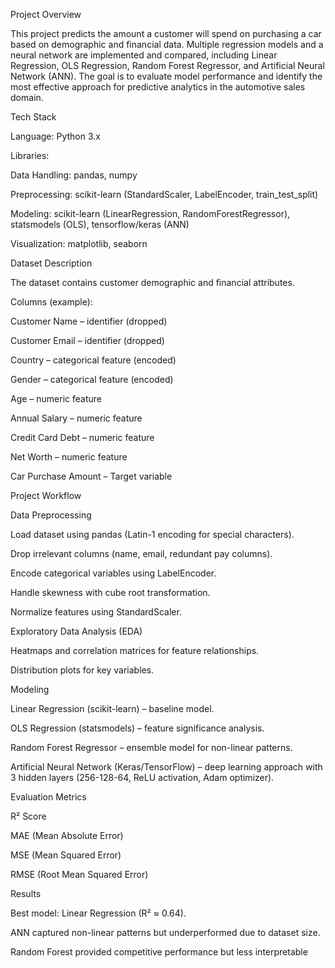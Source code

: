 Project Overview

This project predicts the amount a customer will spend on purchasing a car based on demographic and financial data. Multiple regression models and a neural network are implemented and compared, including Linear Regression, OLS Regression, Random Forest Regressor, and Artificial Neural Network (ANN). The goal is to evaluate model performance and identify the most effective approach for predictive analytics in the automotive sales domain.

Tech Stack

Language: Python 3.x

Libraries:

Data Handling: pandas, numpy

Preprocessing: scikit-learn (StandardScaler, LabelEncoder, train_test_split)

Modeling: scikit-learn (LinearRegression, RandomForestRegressor), statsmodels (OLS), tensorflow/keras (ANN)

Visualization: matplotlib, seaborn

Dataset Description

The dataset contains customer demographic and financial attributes.

Columns (example):

Customer Name – identifier (dropped)

Customer Email – identifier (dropped)

Country – categorical feature (encoded)

Gender – categorical feature (encoded)

Age – numeric feature

Annual Salary – numeric feature

Credit Card Debt – numeric feature

Net Worth – numeric feature

Car Purchase Amount – Target variable

Project Workflow

Data Preprocessing

Load dataset using pandas (Latin-1 encoding for special characters).

Drop irrelevant columns (name, email, redundant pay columns).

Encode categorical variables using LabelEncoder.

Handle skewness with cube root transformation.

Normalize features using StandardScaler.

Exploratory Data Analysis (EDA)

Heatmaps and correlation matrices for feature relationships.

Distribution plots for key variables.

Modeling

Linear Regression (scikit-learn) – baseline model.

OLS Regression (statsmodels) – feature significance analysis.

Random Forest Regressor – ensemble model for non-linear patterns.

Artificial Neural Network (Keras/TensorFlow) – deep learning approach with 3 hidden layers (256-128-64, ReLU activation, Adam optimizer).

Evaluation Metrics

R² Score

MAE (Mean Absolute Error)

MSE (Mean Squared Error)

RMSE (Root Mean Squared Error)

Results

Best model: Linear Regression (R² ≈ 0.64).

ANN captured non-linear patterns but underperformed due to dataset size.

Random Forest provided competitive performance but less interpretable
